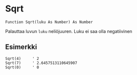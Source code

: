 <!--math-->
Sqrt
====

```eppabasic
Function Sqrt(luku As Number) As Number
```

Palauttaa luvun `luku` neliöjuuren.
Luku ei saa olla negatiivinen

Esimerkki
---------
```eppabasic
Sqrt(4)     ' 2
Sqrt(7)     ' 2.6457513110645907
Sqrt(0)     ' 0
```
